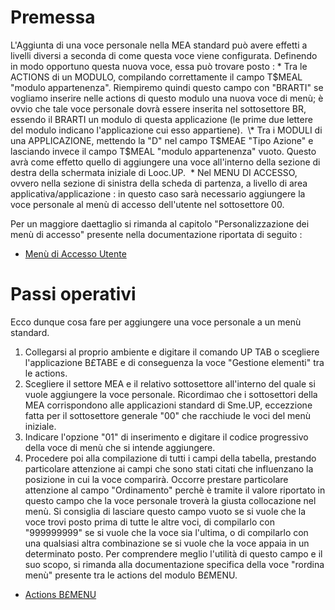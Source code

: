 # Premessa

L'Aggiunta di una voce personale nella MEA standard può avere effetti a livelli diversi a seconda di come questa voce viene configurata.
Definendo in modo opportuno questa nuova voce, essa può trovare posto : 
\* Tra le ACTIONS di un MODULO, compilando correttamente il campo T$MEAL "modulo appartenenza". Riempiremo quindi questo campo con "BRARTI" se vogliamo inserire nelle actions di questo modulo una nuova voce di menù; è ovvio che tale voce personale dovrà essere inserita nel sottosettore BR, essendo il BRARTI un modulo di questa applicazione (le prime due lettere del modulo indicano l'applicazione cui esso appartiene). 
\* Tra i MODULI di una APPLICAZIONE, mettendo la "D" nel campo T$MEAE "Tipo Azione" e lasciando invece il campo T$MEAL "modulo appartenenza" vuoto. Questo avrà come effetto quello di aggiungere una voce all'interno della sezione di destra della schermata iniziale di Looc.UP. 
\* Nel MENU DI ACCESSO, ovvero nella sezione di sinistra della scheda di partenza, a livello di area applicativa/applicazione :  in questo caso sarà necessario aggiungere la voce personale al menù di accesso dell'utente nel sottosettore 00.

Per un maggiore daettaglio si rimanda al capitolo "Personalizzazione dei menù di accesso" presente nella documentazione riportata di seguito : 
- [Menù di Accesso Utente](Sorgenti/DOC/TA/B£AMO/B£MENU_02)


# Passi operativi

Ecco dunque cosa fare per aggiungere una voce personale a un menù standard.

1) Collegarsi al proprio ambiente e digitare il comando UP TAB o scegliere l'applicazione B£TABE e di conseguenza la voce "Gestione elementi" tra le actions.
2) Scegliere il settore MEA e il relativo sottosettore all'interno del quale si vuole aggiungere la voce personale.
Ricordimao che i sottosettori della MEA corrispondono alle applicazioni standard di Sme.UP, eccezzione fatta per il sottosettore generale "00" che racchiude le voci del menù iniziale.
3) Indicare l'opzione "01" di inserimento e digitare il codice progressivo della voce di menù che si intende aggiungere.
4) Procedere poi alla compilazione di tutti i campi della tabella, prestando particolare attenzione ai campi che sono stati citati che influenzano la posizione in cui la voce comparirà.
Occorre prestare particolare attenzione al campo "Ordinamento" perchè è tramite il valore riportato in questo campo che la voce personale troverà la giusta collocazione nel menù.
Si consiglia di lasciare questo campo vuoto se si vuole che la voce trovi posto prima di tutte le altre voci, di compilarlo con "999999999" se si vuole che la voce sia l'ultima, o di compilarlo con una qualsiasi altra combinazione se si vuole che la voce appaia in un determinato posto.
Per comprendere meglio l'utilità di questo campo e il suo scopo, si rimanda alla documentazione specifica della voce "rordina menù" presente tra le actions del modulo B£MENU.
- [Actions B£MENU](Sorgenti/MB/DOC_VOC/M_B£MENU)

